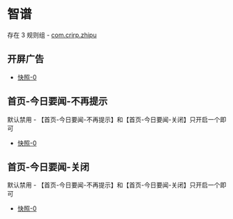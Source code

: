 # 智谱

存在 3 规则组 - [com.crirp.zhipu](/src/apps/com.crirp.zhipu.ts)

## 开屏广告

- [快照-0](https://i.gkd.li/i/13725305)

## 首页-今日要闻-不再提示

默认禁用 - 【首页-今日要闻-不再提示】和【首页-今日要闻-关闭】只开启一个即可

- [快照-0](https://i.gkd.li/i/13725337)

## 首页-今日要闻-关闭

默认禁用 - 【首页-今日要闻-不再提示】和【首页-今日要闻-关闭】只开启一个即可

- [快照-0](https://i.gkd.li/i/13725337)
